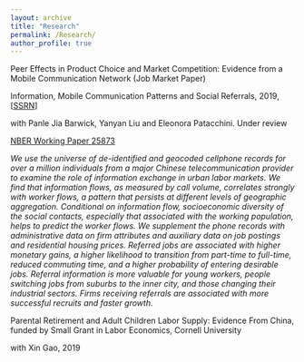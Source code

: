 ```yaml
---
layout: archive
title: "Research"
permalink: /Research/
author_profile: true
---
```


Peer Effects in Product Choice and Market Competition: Evidence from a Mobile Communication Network (Job Market Paper)


Information, Mobile Communication Patterns and Social Referrals, 2019, [[SSRN](https://ssrn.com/abstract=3395633)]

with Panle Jia Barwick, Yanyan Liu and Eleonora Patacchini. Under review

[NBER Working Paper 25873](https://www.nber.org/papers/w25873)


*We use the universe of de-identified and geocoded cellphone records for over a million individuals from a major Chinese telecommunication provider to examine the role of information exchange in urban labor markets. We find that information flows, as measured by call volume, correlates strongly with worker flows, a pattern that persists at different levels of geographic aggregation. Conditional on information flow, socioeconomic diversity of the social contacts, especially that associated with the working population, helps to predict the worker flows. We supplement the phone records with administrative data on firm attributes and auxiliary data on job postings and residential housing prices. Referred jobs are associated with higher monetary gains, a higher likelihood to transition from part-time to full-time, reduced commuting time, and a higher probability of entering desirable jobs.
Referral information is more valuable for young workers, people switching jobs from suburbs to the inner city, and those changing their industrial sectors. Firms receiving referrals are associated with more successful recruits and faster growth.*

Parental Retirement and Adult Children Labor Supply: Evidence From China, funded by Small Grant in Labor Economics, Cornell University

with Xin Gao, 2019
